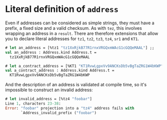 # Literal definition of `address`

Even if addresses can be considered as simple strings, they must have a prefix,
a fixed size and a valid checksum. As with `tez`, this involves wrapping an
address in a `result`. There are therefore extensions that allow you to declare literal addresses for `tz1`, `tz2`, `tz3`, `tz4`, `sr1` and `KT1`.

```ocaml
# let an_address = [%tz1 "tz1XxRjkB77R1rnxVRGQxmWAcG1cGQQeMAAL"] ;;
val an_address : Address.kind Address.t =
  tz1XxRjkB77R1rnxVRGQxmWAcG1cGQQeMAAL
```

```ocaml
# let a_contract_address = [%KT1 "KT1RvwLgpxVv9ANCKsDb5vBgTaZRG1W4bKWP"] ;;
val a_contract_address : Address.kind Address.t =
  KT1RvwLgpxVv9ANCKsDb5vBgTaZRG1W4bKWP
```

And the description of an address is validated at compile time, so it's
impossible to construct an invalid address:

```ocaml
# let invalid_address = [%tz4 "foobar"]
Line 1, characters 23-38:
Error: "foobar" projection into a "tz4" address fails with
       `Address_invalid_prefix ("foobar")
```
